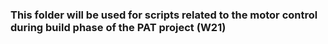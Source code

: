 ### This folder will be used for scripts related to the motor control during build phase of the PAT project (W21)